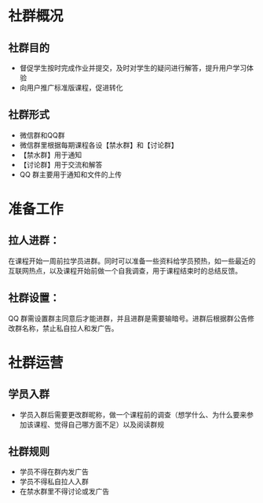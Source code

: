 # 社群概况

## 社群目的
  
- 督促学生按时完成作业并提交，及时对学生的疑问进行解答，提升用户学习体验
- 向用户推广标准版课程，促进转化

## 社群形式

- 微信群和QQ群
- 微信群里根据每期课程各设【禁水群】和【讨论群】
- 【禁水群】用于通知
- 【讨论群】用于交流和解答
-  QQ 群主要用于通知和文件的上传

# 准备工作

## 拉人进群：
在课程开始一周前拉学员进群。同时可以准备一些资料给学员预热，如一些最近的互联网热点，以及课程开始前做一个自我调查，用于课程结束时的总结反馈。

## 社群设置：
 QQ 群需设置群主同意后才能进群，并且进群是需要输暗号。进群后根据群公告修改群名称，禁止私自拉人和发广告。
 
# 社群运营
 
## 学员入群

- 学员入群后需要更改群昵称，做一个课程前的调查（想学什么、为什么要来参加该课程、觉得自己哪方面不足）以及阅读群规

## 社群规则

- 学员不得在群内发广告
- 学员不得私自拉人入群
- 在禁水群里不得讨论或发广告

